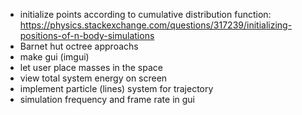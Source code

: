 
- initialize points according to cumulative distribution function: https://physics.stackexchange.com/questions/317239/initializing-positions-of-n-body-simulations
- Barnet hut octree approachs
- make gui (imgui)
- let user place masses in the space
- view total system energy on screen
- implement particle (lines) system for trajectory
- simulation frequency and frame rate in gui